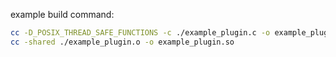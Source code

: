 example build command:
```sh
cc -D_POSIX_THREAD_SAFE_FUNCTIONS -c ./example_plugin.c -o example_plugin.o
cc -shared ./example_plugin.o -o example_plugin.so
```